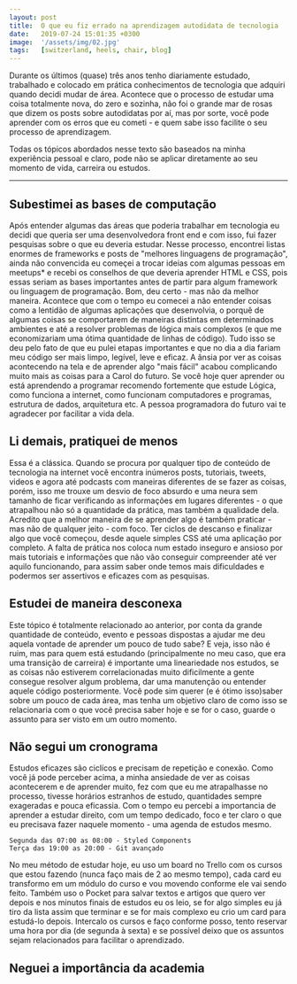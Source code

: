 ```yaml
---
layout: post
title:  O que eu fiz errado na aprendizagem autodidata de tecnologia 
date:   2019-07-24 15:01:35 +0300
image:  '/assets/img/02.jpg'
tags:   [switzerland, heels, chair, blog]
---
```

Durante os últimos (quase) três anos tenho diariamente estudado, trabalhado e colocado em prática conhecimentos de tecnologia que adquiri quando decidi mudar de área. Acontece que o processo de estudar uma coisa totalmente nova, do zero e sozinha, não foi o grande mar de rosas que dizem os posts sobre autodidatas por aí, mas por sorte, você pode aprender com os erros que eu cometi - e quem sabe isso facilite o seu processo de aprendizagem.

Todas os tópicos abordados nesse texto são baseados na minha experiência pessoal e claro, pode não se aplicar diretamente ao seu momento de vida, carreira ou estudos.

---

## Subestimei as bases de computação

Após entender algumas das áreas que poderia trabalhar em tecnologia eu decidi que queria ser uma desenvolvedora front end e com isso, fui fazer pesquisas sobre o que eu deveria estudar. Nesse processo, encontrei listas enormes de frameworks e posts de "melhores linguagens de programação", ainda não convencida eu começei a trocar ideias com algumas pessoas em meetups* e recebi os conselhos de que deveria aprender HTML e CSS, pois essas seriam as bases importantes antes de partir para algum framework ou linguagem de programação.
Bom, deu certo - mas não da melhor maneira. Acontece que com o tempo eu comecei a não entender coisas como a lentidão de algumas aplicações que desenvolvia, o porquê de algumas coisas se comportarem de maneiras distintas em determinados ambientes e até a resolver problemas de lógica mais complexos (e que me economizariam uma ótima quantidade de linhas de código).
Tudo isso se deu pelo fato de que eu pulei etapas importantes e que no dia a dia fariam meu código ser mais limpo, legível, leve e eficaz. A ânsia por ver as coisas acontecendo na tela e de aprender algo "mais fácil" acabou complicando muito mais as coisas para a Carol do futuro.
Se você hoje quer aprender ou está aprendendo a programar recomendo fortemente que estude Lógica, como funciona a internet, como funcionam computadores e programas, estrutura de dados, arquitetura etc.
A pessoa programadora do futuro vai te agradecer por facilitar a vida dela.

## Li demais, pratiquei de menos

Essa é a clássica. Quando se procura por qualquer tipo de conteúdo de tecnologia na internet você encontra inúmeros posts, tutoriais, tweets, videos e agora até podcasts com maneiras diferentes de se fazer as coisas, porém, isso me trouxe um desvio de foco absurdo e uma neura sem tamanho de ficar verificando as informações em lugares diferentes - o que atrapalhou não só a quantidade da prática, mas também a qualidade dela.
Acredito que a melhor maneira de se aprender algo é também praticar - mas não de qualquer jeito - com foco. Ter ciclos de descanso e finalizar algo que você começou, desde aquele simples CSS até uma aplicação por completo.
A falta de prática nos coloca num estado inseguro e ansioso por mais tutoriais e informações que não vão conseguir compreender até ver aquilo funcionando, para assim saber onde temos mais dificuldades e podermos ser assertivos e eficazes com as pesquisas.

## Estudei de maneira desconexa

Este tópico é totalmente relacionado ao anterior, por conta da grande quantidade de conteúdo, evento e pessoas dispostas a ajudar me deu aquela vontade de aprender um pouco de tudo sabe? E veja, isso não é ruim, mas para quem está estudando (principalmente no meu caso, que era uma transição de carreira) é importante uma lineariedade nos estudos, se as coisas não estiverem correlacionadas muito dificilmente a gente consegue resolver algum problema, dar uma manutenção ou entender aquele código posteriormente.
Você pode sim querer (e é ótimo isso)saber sobre um pouco de cada área, mas tenha um objetivo claro de como isso se relacionaria com o que você precisa saber hoje e se for o caso, guarde o assunto para ser visto em um outro momento.

## Não segui um cronograma

Estudos eficazes são ciclícos e precisam de repetição e conexão. Como você já pode perceber acima, a minha ansiedade de ver as coisas acontecerem e de aprender muito, fez com que eu me atrapalhasse no processo, tivesse horários estranhos de estudo, quantidades sempre exageradas e pouca eficassia. Com o tempo eu percebi a importancia de aprender a estudar direito, com um tempo dedicado, foco e ter claro o que eu precisava fazer naquele momento - uma agenda de estudos mesmo.

    Segunda das 07:00 as 08:00 - Styled Components
    Terça das 19:00 as 20:00 - Git avançado


No meu método de estudar hoje, eu uso um board no Trello com os cursos que estou fazendo (nunca faço mais de 2 ao mesmo tempo), cada card eu transformo em um módulo do curso e vou movendo conforme ele vai sendo feito. Também uso o Pocket para salvar textos e artigos que quero ver depois e nos minutos finais de estudos eu os leio, se for algo simples eu já tiro da lista assim que terminar e se for mais complexo eu crio um card para estudá-lo depois. Intercalo os cursos e faço conforme posso, tento reservar uma hora por dia (de segunda à sexta) e se possível deixo que os assuntos sejam relacionados para facilitar o aprendizado.

## Neguei a importância da academia

